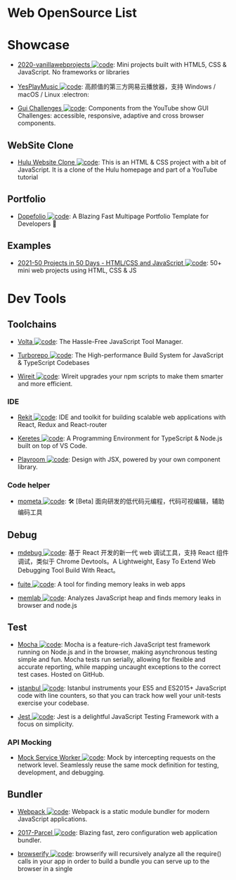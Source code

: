 # Web OpenSource List

# Showcase

- [2020-vanillawebprojects ![code](https://martrix-usa.oss-accelerate.aliyuncs.com/logo/code.svg)](https://github.com/bradtraversy/vanillawebprojects): Mini projects built with HTML5, CSS & JavaScript. No frameworks or libraries

- [YesPlayMusic ![code](https://martrix-usa.oss-accelerate.aliyuncs.com/logo/code.svg)](https://github.com/qier222/YesPlayMusic): 高颜值的第三方网易云播放器，支持 Windows / macOS / Linux :electron:

- [Gui Challenges ![code](https://martrix-usa.oss-accelerate.aliyuncs.com/logo/code.svg)](https://github.com/argyleink/gui-challenges): Components from the YouTube show GUI Challenges: accessible, responsive, adaptive and cross browser components.

## WebSite Clone

- [Hulu Website Clone ![code](https://martrix-usa.oss-accelerate.aliyuncs.com/logo/code.svg)](https://github.com/bradtraversy/hulu-webpage-clone): This is an HTML & CSS project with a bit of JavaScript. It is a clone of the Hulu homepage and part of a YouTube tutorial

## Portfolio

- [Dopefolio ![code](https://martrix-usa.oss-accelerate.aliyuncs.com/logo/code.svg)](https://github.com/rammcodes/Dopefolio): A Blazing Fast Multipage Portfolio Template for Developers 🚀

## Examples

- [2021-50 Projects in 50 Days - HTML/CSS and JavaScript ![code](https://martrix-usa.oss-accelerate.aliyuncs.com/logo/code.svg)](https://github.com/bradtraversy/50projects50days): 50+ mini web projects using HTML, CSS & JS

# Dev Tools

## Toolchains

- [Volta ![code](https://martrix-usa.oss-accelerate.aliyuncs.com/logo/code.svg)](https://github.com/volta-cli/volta): The Hassle-Free JavaScript Tool Manager.

- [Turborepo ![code](https://martrix-usa.oss-accelerate.aliyuncs.com/logo/code.svg)](https://github.com/vercel/turborepo): The High-performance Build System for JavaScript & TypeScript Codebases

- [Wireit ![code](https://martrix-usa.oss-accelerate.aliyuncs.com/logo/code.svg)](https://github.com/google/wireit): Wireit upgrades your npm scripts to make them smarter and more efficient.

### IDE

- [Rekit ![code](https://martrix-usa.oss-accelerate.aliyuncs.com/logo/code.svg)](https://github.com/supnate/rekit): IDE and toolkit for building scalable web applications with React, Redux and React-router

- [Keretes ![code](https://martrix-usa.oss-accelerate.aliyuncs.com/logo/code.svg)](https://github.com/kreteshq/kretes): A Programming Environment for TypeScript & Node.js built on top of VS Code.

- [Playroom ![code](https://martrix-usa.oss-accelerate.aliyuncs.com/logo/code.svg)](https://github.com/seek-oss/playroom): Design with JSX, powered by your own component library.

### Code helper

- [mometa ![code](https://martrix-usa.oss-accelerate.aliyuncs.com/logo/code.svg)](https://github.com/imcuttle/mometa): 🛠 [Beta] 面向研发的低代码元编程，代码可视编辑，辅助编码工具

## Debug

- [mdebug ![code](https://martrix-usa.oss-accelerate.aliyuncs.com/logo/code.svg)](https://github.com/tnfe/mdebug): 基于 React 开发的新一代 web 调试工具，支持 React 组件调试，类似于 Chrome Devtools。A Lightweight, Easy To Extend Web Debugging Tool Build With React。

- [fuite ![code](https://martrix-usa.oss-accelerate.aliyuncs.com/logo/code.svg)](https://github.com/nolanlawson/fuite): A tool for finding memory leaks in web apps

- [memlab ![code](https://martrix-usa.oss-accelerate.aliyuncs.com/logo/code.svg)](https://facebookincubator.github.io/memlab/): Analyzes JavaScript heap and finds memory leaks in browser and node.js

## Test

- [Mocha ![code](https://martrix-usa.oss-accelerate.aliyuncs.com/logo/code.svg)](https://mochajs.org/): Mocha is a feature-rich JavaScript test framework running on Node.js and in the browser, making asynchronous testing simple and fun. Mocha tests run serially, allowing for flexible and accurate reporting, while mapping uncaught exceptions to the correct test cases. Hosted on GitHub.

- [istanbul ![code](https://martrix-usa.oss-accelerate.aliyuncs.com/logo/code.svg)](https://istanbul.js.org/): Istanbul instruments your ES5 and ES2015+ JavaScript code with line counters, so that you can track how well your unit-tests exercise your codebase.

- [Jest ![code](https://martrix-usa.oss-accelerate.aliyuncs.com/logo/code.svg)](https://jestjs.io/): Jest is a delightful JavaScript Testing Framework with a focus on simplicity.

### API Mocking

- [Mock Service Worker ![code](https://martrix-usa.oss-accelerate.aliyuncs.com/logo/code.svg)](https://mswjs.io/): Mock by intercepting requests on the network level. Seamlessly reuse the same mock definition for testing, development, and debugging.

## Bundler

- [Webpack ![code](https://martrix-usa.oss-accelerate.aliyuncs.com/logo/code.svg)](https://webpack.js.org/): Webpack is a static module bundler for modern JavaScript applications.

- [2017-Parcel ![code](https://martrix-usa.oss-accelerate.aliyuncs.com/logo/code.svg)](https://github.com/parcel-bundler/parcel): Blazing fast, zero configuration web application bundler.

- [browserify ![code](https://martrix-usa.oss-accelerate.aliyuncs.com/logo/code.svg)](https://github.com/browserify/browserify): browserify will recursively analyze all the require() calls in your app in order to build a bundle you can serve up to the browser in a single <script> tag.

- [2017-Backpack ![code](https://martrix-usa.oss-accelerate.aliyuncs.com/logo/code.svg)](https://github.com/jaredpalmer/backpack): Backpack is minimalistic build system for Node.js. Inspired by Facebook's create-react-app, Zeit's Next.js, and Remy's Nodemon, Backpack lets you create modern Node.js apps and services with zero configuration.

- [2017-Microbundle ![code](https://martrix-usa.oss-accelerate.aliyuncs.com/logo/code.svg)](https://github.com/developit/microbundle): A zero-configuration bundler for tiny modules, powered by Rollup.

- [FuseBox #Project](https://github.com/fuse-box/fuse-box): FuseBox is a bundler/module loader that combines the power of webpack, JSPM and SystemJS.

- [2019-Snowpack ![code](https://martrix-usa.oss-accelerate.aliyuncs.com/logo/code.svg)](https://github.com/pikapkg/snowpack): Build web applications with less tooling and 10x faster iteration. No bundler required.

- [2020-Rome ![code](https://martrix-usa.oss-accelerate.aliyuncs.com/logo/code.svg)](https://github.com/facebookexperimental/rome): Rome is an experimental JavaScript toolchain. It includes a compiler, linter, formatter, bundler, testing framework and more. It aims to be a comprehensive tool for anything related to the processing of JavaScript source code.

- [2021-Astro ![code](https://martrix-usa.oss-accelerate.aliyuncs.com/logo/code.svg)](https://github.com/snowpackjs/astro): Astro is a fresh but familiar approach to building websites. Astro combines decades of proven performance best practices with the DX improvements of the component-oriented era. Use your favorite JavaScript framework and automatically ship the bare-minimum amount of JavaScript—by default.

### Obfuscator

- [JavaScript obfuscator ![code](https://martrix-usa.oss-accelerate.aliyuncs.com/logo/code.svg)](https://github.com/javascript-obfuscator/javascript-obfuscator): JavaScript Obfuscator is a powerful free obfuscator for JavaScript, containing a variety of features which provide protection for your source code.

# Library

## UI Framework

- [Svelte ![code](https://martrix-usa.oss-accelerate.aliyuncs.com/logo/code.svg)](https://github.com/sveltejs/svelte): Svelte is a new way to build web applications. It's a compiler that takes your declarative components and converts them into efficient JavaScript that surgically updates the DOM.

- [Stimulus ![code](https://martrix-usa.oss-accelerate.aliyuncs.com/logo/code.svg)](https://github.com/stimulusjs/stimulus): A modest JavaScript framework for the HTML you already have.

- [2019-Neo ![code](https://martrix-usa.oss-accelerate.aliyuncs.com/logo/code.svg)](https://github.com/neomjs/neo): This is a new paradigm. If you want to enter a new era of making better Web Based User Interfaces, the following concepts will be addictive.

## HTML & CSS

- [tailwindcss ![code](https://martrix-usa.oss-accelerate.aliyuncs.com/logo/code.svg)](https://github.com/tailwindlabs/tailwindcss): A utility-first CSS framework for rapid UI development.

- [CSS Blocks ![code](https://martrix-usa.oss-accelerate.aliyuncs.com/logo/code.svg)](https://github.com/linkedin/css-blocks): CSS Blocks is an ergonomic, component-oriented CSS authoring system that compiles to high-performance stylesheets.

## State Management

- [Recoil ![code](https://martrix-usa.oss-accelerate.aliyuncs.com/logo/code.svg)](https://github.com/facebookexperimental/Recoil): Recoil is an experimental state management library for React apps. It provides several capabilities that are difficult to achieve with React alone, while being compatible with the newest features of React.

- [xstate ![code](https://martrix-usa.oss-accelerate.aliyuncs.com/logo/code.svg)](https://github.com/davidkpiano/xstate): State machines and statecharts for the modern web.

- [zustand ![code](https://martrix-usa.oss-accelerate.aliyuncs.com/logo/code.svg)](https://github.com/pmndrs/zustand): A small, fast and scalable bearbones state-management solution using simplified flux principles. Has a comfy api based on hooks, isn't boilerplatey or opinionated.
  - [zundo ![code](https://martrix-usa.oss-accelerate.aliyuncs.com/logo/code.svg)](https://github.com/charkour/zundo): 🍜 undo/redo middleware for zustand. <1kB
  - [zustood ![code](https://martrix-usa.oss-accelerate.aliyuncs.com/logo/code.svg)](https://github.com/udecode/zustood): 🐻‍❄️ A modular store factory using zustand

## Mini Program & Cross App

- [wepy ![code](https://martrix-usa.oss-accelerate.aliyuncs.com/logo/code.svg)](https://tencent.github.io/wepy/): 让小程序支持组件化开发的框架，一个最受欢迎的小程序框架。

- [2018-mpx ![code](https://martrix-usa.oss-accelerate.aliyuncs.com/logo/code.svg)](https://github.com/didi/mpx): A enhanced miniprogram framework with data reactivity and deep optimizition.

- [Remax ![code](https://martrix-usa.oss-accelerate.aliyuncs.com/logo/code.svg)](https://github.com/remaxjs/remax): Remax 将 React 运行在小程序环境中，让你可以使用完整的 React 进行开发。

- [2017-Taro ![code](https://martrix-usa.oss-accelerate.aliyuncs.com/logo/code.svg)](https://github.com/NervJS/taro): 多端统一开发框架，支持用 React 的开发方式编写一次代码，生成能运行在微信/百度/支付宝/字节跳动小程序、H5、React Native 等的应用。

- [2018-Chameleon ![code](https://martrix-usa.oss-accelerate.aliyuncs.com/logo/code.svg)](https://cmljs.org/doc/): Chameleon /kəˈmiːlɪən/，简写 CML，中文名卡梅龙；中文意思变色龙，意味着就像变色龙一样能适应不同环境的跨端整体解决方案。

- [2019-alita ![code](https://martrix-usa.oss-accelerate.aliyuncs.com/logo/code.svg)](https://github.com/areslabs/alita): 一套把 React Native 代码转换成微信小程序代码的转换引擎工具。我们不造轮子，不发明新框架，只是提供工具把 RN 扩展到微信小程序端。

- [uni-app ![code](https://martrix-usa.oss-accelerate.aliyuncs.com/logo/code.svg)](https://github.com/dcloudio/uni-app): uni-app 是一个使用 Vue.js 开发跨平台应用的前端框架。

## Scaffold

- [2018-@pika/web ![code](https://martrix-usa.oss-accelerate.aliyuncs.com/logo/code.svg)](https://github.com/pikapkg/web): Install npm dependencies that run directly in the browser. No Browserify, Webpack or import maps required.

- [2018-code-server ![code](https://martrix-usa.oss-accelerate.aliyuncs.com/logo/code.svg)](https://github.com/codercom/code-server): code-server is VS Code running on a remote server, accessible through the browser.

## Pattern Libraries

- [Material-UI ![code](https://martrix-usa.oss-accelerate.aliyuncs.com/logo/code.svg)](http://www.material-ui.com/#/): A Set of React Components that Implement Google's Material Design.

- [Ant Design ![code](https://martrix-usa.oss-accelerate.aliyuncs.com/logo/code.svg)](https://www.hugedomains.com/domain_profile.cfm?d=ant-design&e=com): An enterprise-class UI design language and React-based implementation.

- [2019-Chakra UI ![code](https://martrix-usa.oss-accelerate.aliyuncs.com/logo/code.svg)](https://github.com/chakra-ui/chakra-ui): ⚡️Simple, Modular & Accessible UI Components for your React Applications.

- [2020-headlessui ![code](https://martrix-usa.oss-accelerate.aliyuncs.com/logo/code.svg)](https://github.com/tailwindlabs/headlessui): Completely unstyled, fully accessible UI components, designed to integrate beautifully with Tailwind CSS.

### CSS Pattern Libraries

- [2020-NES.css ![code](https://martrix-usa.oss-accelerate.aliyuncs.com/logo/code.svg)](https://nostalgic-css.github.io/NES.css/): NES.css is NES-style (8bit-like) CSS Framework.

## SSR Fullstack

- [2019-ssr ![code](https://martrix-usa.oss-accelerate.aliyuncs.com/logo/code.svg)](https://github.com/ykfe/ssr): A most advanced ssr framework on Earth that implemented serverless-side render specification for faas and traditional web server.

- [2021-Remix ![code](https://martrix-usa.oss-accelerate.aliyuncs.com/logo/code.svg)](https://github.com/remix-run/remix): Build Better Websites. Create modern, resilient user experiences with web fundamentals.

- [2022-Astro ![code](https://martrix-usa.oss-accelerate.aliyuncs.com/logo/code.svg)](https://github.com/withastro/astro): Build faster websites with Astro's next-gen island architecture 🏝✨

# Web APIs

- [Pressure.js ![code](https://martrix-usa.oss-accelerate.aliyuncs.com/logo/code.svg)](https://pressurejs.com/): Pressure is a JavaScript library for handling Force Touch, 3D Touch, and Pointer Pressure on the web.

- [finder ![code](https://martrix-usa.oss-accelerate.aliyuncs.com/logo/code.svg)](https://github.com/antonmedv/finder): CSS Selector Generator, Generates shortest selectors.

## Virtual DOM

- [Snabbdom ![code](https://martrix-usa.oss-accelerate.aliyuncs.com/logo/code.svg)](https://github.com/snabbdom/snabbdom): A virtual DOM library with focus on simplicity, modularity, powerful features and performance.

- [asm-dom ![code](https://martrix-usa.oss-accelerate.aliyuncs.com/logo/code.svg)](https://github.com/mbasso/asm-dom): A minimal WebAssembly virtual DOM to build C++ SPA (Single page applications)

- [Million ![code](https://martrix-usa.oss-accelerate.aliyuncs.com/logo/code.svg)](https://github.com/aidenybai/million): Million is a lightweight (<1kb) Virtual DOM. It's really fast and makes it easy to create user interfaces.

## Web Worker

- [Workly ![code](https://martrix-usa.oss-accelerate.aliyuncs.com/logo/code.svg)](https://github.com/pshihn/workly): A really simple way to move a stand-alone function/class to a worker thread.

- [workerize ![code](https://martrix-usa.oss-accelerate.aliyuncs.com/logo/code.svg)](https://github.com/developit/workerize): Moves a module into a Web Worker, automatically reflecting exported functions as asynchronous proxies.

- [workerize-loader ![code](https://martrix-usa.oss-accelerate.aliyuncs.com/logo/code.svg)](https://github.com/developit/workerize-loader): Automatically move a module into a Web Worker (Webpack loader).

- [greenlet ![code](https://martrix-usa.oss-accelerate.aliyuncs.com/logo/code.svg)](https://github.com/developit/greenlet): Move an async function into its own thread, a simplified single-function version of workerize.

- [2017-Comlink ![code](https://martrix-usa.oss-accelerate.aliyuncs.com/logo/code.svg)](https://github.com/GoogleChromeLabs/comlink): Comlink’s goal is to make WebWorkers enjoyable. Comlink removes the mental barrier of thinking about postMessage and hides the fact that you are working with workers.

## Network

- [2014-axios ![code](https://martrix-usa.oss-accelerate.aliyuncs.com/logo/code.svg)](https://github.com/axios/axios): Promise based HTTP client for the browser and node.js.

- [2014-request #Project](https://github.com/request/request): Request is designed to be the simplest way possible to make http calls. It supports HTTPS and follows redirects by default.

## Storage

- [2013-localForage ![code](https://martrix-usa.oss-accelerate.aliyuncs.com/logo/code.svg)](https://github.com/localForage/localForage): Offline storage, improved. Wraps IndexedDB, WebSQL, or localStorage using a simple but powerful API.

### Cookie

- [cookies.js ![code](https://martrix-usa.oss-accelerate.aliyuncs.com/logo/code.svg)](https://github.com/franciscop/cookies.js): Tastier cookies, local, session, and db storage in a tiny package. Includes subscribe() events for changes.

### DB

- [2013-Pouchdb ![code](https://martrix-usa.oss-accelerate.aliyuncs.com/logo/code.svg)](https://github.com/pouchdb/pouchdb): PouchDB was created to help web developers build applications that work as well offline as they do online.

- [2014-Lovefield ![code](https://martrix-usa.oss-accelerate.aliyuncs.com/logo/code.svg)](https://google.github.io/lovefield/): Relational Database With Schema

- [LokiJS ![code](https://martrix-usa.oss-accelerate.aliyuncs.com/logo/code.svg)](https://github.com/techfort/LokiJS): LokiJS is a document oriented database written in javascript, Its purpose is to store javascript objects as documents in a nosql fashion and retrieve them with a similar mechanism.

- [2017-Lowdb ![code](https://martrix-usa.oss-accelerate.aliyuncs.com/logo/code.svg)](https://github.com/typicode/lowdb): Small JSON database for Node, Electron and the browser. Powered by Lodash.

- [2017-RxDB ![code](https://martrix-usa.oss-accelerate.aliyuncs.com/logo/code.svg)](https://github.com/pubkey/rxdb): The reactive, serverless, client-side, offline-first database for your next javascript-application.

- [2017-Dexie.js ![code](https://martrix-usa.oss-accelerate.aliyuncs.com/logo/code.svg)](https://github.com/dfahlander/Dexie.js): Dexie.js is a wrapper library for indexedDB - the standard database in the browser.

- [2018-turtleDB ![code](https://martrix-usa.oss-accelerate.aliyuncs.com/logo/code.svg)](https://github.com/turtle-DB/turtleDB): turtleDB is a JavaScript framework and in-browser database for developers to build offline-first, collaborative web applications. It provides a developer-friendly API to access an in-browser database built on top of IndexedDB.

- [2020-sql.js ![code](https://martrix-usa.oss-accelerate.aliyuncs.com/logo/code.svg)](https://sql.js.org/#/): sql.js is a javascript SQL database. It allows you to create a relational database and query it entirely in the browser.

- [2021-absurd-sql ![code](https://martrix-usa.oss-accelerate.aliyuncs.com/logo/code.svg)](https://github.com/jlongster/absurd-sql): sqlite3 in ur indexeddb (hopefully a better backend soon)

## Media | 媒介资源

- [2015-annyang ![code](https://martrix-usa.oss-accelerate.aliyuncs.com/logo/code.svg)](https://github.com/TalAter/annyang): A tiny javascript SpeechRecognition library that lets your users control your site with voice commands.

- [2015-SpeechKITT](https://github.com/TalAter/SpeechKITT): A flexible GUI for Speech Recognition

# Tuning | 性能调优

## APM

- [LagRadar ![code](https://martrix-usa.oss-accelerate.aliyuncs.com/logo/code.svg)](https://github.com/mobz/lag-radar): Add this to any javascript application and you can see when the app drops below 60fps as the radar sweep changes colour and gets janky.

- [Lighthouse ![code](https://martrix-usa.oss-accelerate.aliyuncs.com/logo/code.svg)](https://github.com/GoogleChrome/lighthouse): Lighthouse analyzes web apps and web pages, collecting modern performance metrics and insights on developer best practices.

- [stats.js ![code](https://martrix-usa.oss-accelerate.aliyuncs.com/logo/code.svg)](https://github.com/mrdoob/stats.js): JavaScript Performance Monitor.

- [Falcon ![code](https://martrix-usa.oss-accelerate.aliyuncs.com/logo/code.svg)](https://github.com/theodo/falco): Falco helps you monitor, analyze, and optimize your websites.

- [web-vitals-extension ![code](https://martrix-usa.oss-accelerate.aliyuncs.com/logo/code.svg)](https://github.com/GoogleChrome/web-vitals-extension): A Chrome extension to measure essential metrics for a healthy site.

- [perfume.js ![code](https://martrix-usa.oss-accelerate.aliyuncs.com/logo/code.svg)](https://github.com/Zizzamia/perfume.js): Web performance library for measuring all User-centric performance metrics.

- [badjs-report, 前端异常捕获与上报](https://github.com/BetterJS/badjs-report)

## Loading

- [Lozad ![code](https://martrix-usa.oss-accelerate.aliyuncs.com/logo/code.svg)](https://github.com/ApoorvSaxena/lozad.js): lozad.js is a light-weight library to lazy load elements using JavaScript.

- [2018-whatcss ![code](https://martrix-usa.oss-accelerate.aliyuncs.com/logo/code.svg)](https://github.com/jonroig/whatcss): WhatCSS.info: CSS StyleSheet Pageload Analyser/Optimizer 🤷

- [2018-instant.page ![code](https://martrix-usa.oss-accelerate.aliyuncs.com/logo/code.svg)](https://github.com/instantpage/instant.page): Make your site’s pages instant in 1 minute and improve your conversion rate by 1%.

- [2018-lazysizes ![code](https://martrix-usa.oss-accelerate.aliyuncs.com/logo/code.svg)](https://github.com/aFarkas/lazysizes): lazysizes is a fast (jank-free), SEO-friendly and self-initializing lazyloader for images (including responsive images picture/srcset), iframes, scripts/widgets and much more.

### Image

- [Jpegio ![code](https://martrix-usa.oss-accelerate.aliyuncs.com/logo/code.svg)](https://www.jpeg.io/): Convert any major image format into a highly optimized JPEG.

## Rendering

## PWA

- [Manifoldjs: PWA Builder ![code](https://martrix-usa.oss-accelerate.aliyuncs.com/logo/code.svg)](http://6me.us/hx5JS): PWA Builder will give you an easy way to provide the missing pieces of your PWA, and not weigh down your site with data you don’t need or use.

- [Offline-plugin for webpack ![code](https://martrix-usa.oss-accelerate.aliyuncs.com/logo/code.svg)](https://github.com/NekR/offline-plugin): This plugin is intended to provide an offline experience for webpack projects. It uses ServiceWorker, and AppCache as a fallback under the hood. Simply include this plugin in your webpack.config, and the accompanying runtime in your client script, and your project will become offline ready by caching all (or some) of the webpack output assets. you can also turn to [Easy Offline First Apps With Webpack's Offline Plugin](https://dev.to/kayis/easy-offline-first-apps-with-webpacks-offline-plugin) for further information.

- [react-progressive-web-app ![code](https://martrix-usa.oss-accelerate.aliyuncs.com/logo/code.svg)](http://6me.us/aRCdPU): An opinionated React based repository which is optimized for Progressive Web App development.

- [RealFaviconGenerator](http://realfavicongenerator.net/): A great way to generate all the images, favicons, and associated files needed to display your app icon across different browsers.

- [Android Asset Studio - Launcher Icon Generator](https://romannurik.github.io/AndroidAssetStudio/icons-launcher.html): Generate Android style icons.

- [pwmetrics ![code](https://martrix-usa.oss-accelerate.aliyuncs.com/logo/code.svg)](https://github.com/paulirish/pwmetrics): Progressive web metrics at your fingertipz

- [Workbox ![code](https://martrix-usa.oss-accelerate.aliyuncs.com/logo/code.svg)](https://workboxjs.org/)：Workbox 是来自 Google Chrome 团队的快速将现有应用转化为 Progressive Web Apps 的 JavaScript 库；Workbox 允许我们通过 Webpack 插件、Gulp 插件以及 npm 脚本的方式快速地为当前应用的资源创建对应加载 ServiceWorker。

## Experience Tuning

### Polyfill

- [dialog-polyfill.js ![code](https://martrix-usa.oss-accelerate.aliyuncs.com/logo/code.svg)](https://github.com/GoogleChrome/dialog-polyfill): Polyfill for the HTML dialog element.

- [Polyfill.io ![code](https://martrix-usa.oss-accelerate.aliyuncs.com/logo/code.svg)](https://polyfill.io/v3/api/): Get a bundle of polyfills which have been minified ready for production website use. This endpoint responds with a JavaScript file containing the polyfills which should be served to the requesting browser.

# Browser

- [browsh ![code](https://martrix-usa.oss-accelerate.aliyuncs.com/logo/code.svg)](https://github.com/browsh-org/browsh): A fully interactive, realtime, and modern text-based browser rendered to TTYs and browsers

## Feature

- [fex-ua-device ![code](https://martrix-usa.oss-accelerate.aliyuncs.com/logo/code.svg)](https://github.com/fex-team/ua-device): 由于在国内生产 PC 的厂家有限，大众用户使用的浏览器也主要是当前的一些主流浏览器。因此目前的 UA 解析库在对 OS、浏览器外壳、浏览器内核等的识别率都相当高。但是由于国内的移动设备的五花八门，对于移动设备的硬件信息是很难用一套通用的方法进行识别，因此 ua-device 诞生。

- [Modernizr ![code](https://martrix-usa.oss-accelerate.aliyuncs.com/logo/code.svg)](https://github.com/Modernizr/Modernizr)

- [feature.js ![code](https://martrix-usa.oss-accelerate.aliyuncs.com/logo/code.svg)](https://github.com/viljamis/feature.js)

- [Bowser ![code](https://martrix-usa.oss-accelerate.aliyuncs.com/logo/code.svg)](https://github.com/ded/bowser)

## Automation

- [Remote Browser ![code](https://martrix-usa.oss-accelerate.aliyuncs.com/logo/code.svg)](https://github.com/intoli/remote-browser): A low-level browser automation framework built on top of the Web Extensions API standard.

- [Rendertron ![code](https://martrix-usa.oss-accelerate.aliyuncs.com/logo/code.svg)](https://github.com/GoogleChrome/rendertron): Rendertron is a dockerized, headless Chrome rendering solution designed to render & serialise web pages on the fly.

- [Rendora ![code](https://martrix-usa.oss-accelerate.aliyuncs.com/logo/code.svg)](https://github.com/rendora/rendora): Rendora is a dynamic renderer to provide zero-configuration server-side rendering mainly to web crawlers in order to effortlessly improve SEO for websites.

- [headless-devtools ![code](https://martrix-usa.oss-accelerate.aliyuncs.com/logo/code.svg)](https://github.com/cowchimp/headless-devtools): Lets you perform Chrome DevTools actions from code by leveraging Headless Chrome+Puppeteer.

- [2020-Kasaya ![code](https://martrix-usa.oss-accelerate.aliyuncs.com/logo/code.svg)](https://github.com/syscolabs/kasaya): A "WYSIWYG" scripting language and runtime for browser automation.

- [2019-Playwright ![code](https://martrix-usa.oss-accelerate.aliyuncs.com/logo/code.svg)](https://github.com/microsoft/playwright): Playwright is a Node library to automate the Chromium, WebKit and Firefox browsers with a single API. It enables cross-browser web automation that is ever-green, capable, reliable and fast.

# Micro-FE Framework

- [2018-Micro Frontends](https://micro-frontends.org/): Techniques, strategies and recipes for building a modern web app with multiple teams using different JavaScript frameworks.

- [Mooa ![code](https://martrix-usa.oss-accelerate.aliyuncs.com/logo/code.svg)](https://github.com/phodal/mooa): Mooa 是一个为 Angular 服务的微前端框架，[前端微服务化：使用微前端框架 Mooa 开发微前端应用](https://parg.co/o3F)。

- [single-spa ![code](https://martrix-usa.oss-accelerate.aliyuncs.com/logo/code.svg)](https://single-spa.js.org/docs/getting-started-overview.html): Build micro frontends that coexist and can each be written with their own framework.

- [qiankun ![code](https://martrix-usa.oss-accelerate.aliyuncs.com/logo/code.svg)](https://github.com/umijs/qiankun): 📦 🚀 Blazing fast, simple and complete solution for micro frontends.

- [Garfish ![code](https://martrix-usa.oss-accelerate.aliyuncs.com/logo/code.svg)](https://github.com/bytedance/garfish): Garfish is a micro front-end framework, mainly used to solve the problems of cross-team collaboration, diversification of technology system, and increasing complexity of applications brought by modern web applications in the context of front-end ecological boom and increasing complexity of web applications, and Garfish has been polished and tested by a large number of online applications, with strong functional stability and reliability.

- [micro-app ![code](https://martrix-usa.oss-accelerate.aliyuncs.com/logo/code.svg)](https://github.com/micro-zoe/micro-app): micro-app 是一款基于类 WebComponent 进行渲染的微前端框架，不同于目前流行的开源框架，它从组件化的思维实现微前端，旨在降低上手难度、提升工作效率。它是目前市面上接入微前端成本最低的框架，并且提供了 JS 沙箱、样式隔离、元素隔离、预加载、资源地址补全、插件系统、数据通信等一系列完善的功能。

- [wujie ![code](https://martrix-usa.oss-accelerate.aliyuncs.com/logo/code.svg)](https://github.com/Tencent/wujie): Web Components 是一个浏览器原生支持的组件封装技术，可以有效隔离元素之间的样式，iframe 可以给子应用提供一个原生隔离的运行环境，相比自行构造的沙箱 iframe 提供了独立的 window、document、history、location，可以更好的和外部解耦。无界微前端采用 webcomponent + iframe 的沙箱模式，在实现原生隔离的前提下比较完善的解决了上述问题。

## Sandbox

- [2022-workerbox ![code](https://martrix-usa.oss-accelerate.aliyuncs.com/logo/code.svg)](https://github.com/markwylde/workerbox): A secure sandbox to execute untrusted user JavaScript, in a web browser, without any risk to your own domain/site/page.
